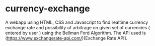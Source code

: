 # currency-exchange
A webapp using HTML, CSS and Javascript to find realtime currency exchange rate and  possibility of arbitrage on given set of currencies ( entered by user ) using the Bellman 
Ford Algorithm.
The API used is (https://www.exchangerate-api.com/)[Exchange Rate API].
